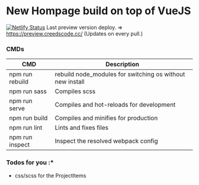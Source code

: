 #  New Hompage build on top of VueJS

[![Netlify Status](https://api.netlify.com/api/v1/badges/59bdc9f8-61d6-4855-9301-0529e5177007/deploy-status)](https://app.netlify.com/sites/preview-creedscode/deploys) 
Last preview version deploy. => https://preview.creedscode.cc/
(Updates on every pull.)

### CMDs

| CMD | Description |
| ------ | ------ |
| npm run rebuild | rebuild node_modules for switching os without new install |
| npm run sass | Compiles scss |
| npm run serve |  Compiles and hot-reloads for development  |
| npm run build |  Compiles and minifies for production  |
| npm run lint |  Lints and fixes files  |
| npm run inspect |  Inspect the resolved webpack config  |

### Todos for you :*

 - css/scss for the ProjectItems
